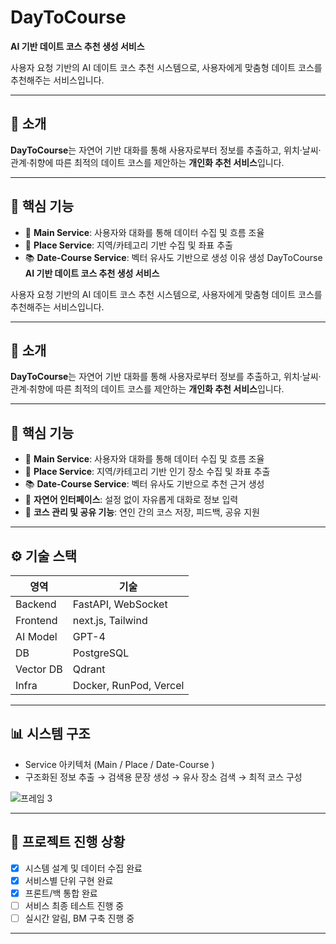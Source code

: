 # DayToCourse
**AI 기반 데이트 코스 추천 생성 서비스**

사용자 요청 기반의 AI 데이트 코스 추천 시스템으로, 사용자에게 맞춤형 데이트 코스를 추천해주는 서비스입니다.

---

## 📌 소개

**DayToCourse**는 자연어 기반 대화를 통해 사용자로부터 정보를 추출하고, 위치·날씨·관계·취향에 따른 최적의 데이트 코스를 제안하는 **개인화 추천 서비스**입니다.


---

## 🧠 핵심 기능

- 🧾 **Main Service**: 사용자와 대화를 통해 데이터 수집 및 흐름 조율
- 📍 **Place Service**: 지역/카테고리 기반 수집 및 좌표 추출
- 📚 **Date-Course Service**: 벡터 유사도 기반으로 생성 이유 생성 DayToCourse
**AI 기반 데이트 코스 추천 생성 서비스**

사용자 요청 기반의 AI 데이트 코스 추천 시스템으로, 사용자에게 맞춤형 데이트 코스를 추천해주는 서비스입니다.

---

## 📌 소개

**DayToCourse**는 자연어 기반 대화를 통해 사용자로부터 정보를 추출하고, 위치·날씨·관계·취향에 따른 최적의 데이트 코스를 제안하는 **개인화 추천 서비스**입니다.


---

## 🧠 핵심 기능

- 🧾 **Main Service**: 사용자와 대화를 통해 데이터 수집 및 흐름 조율
- 📍 **Place Service**: 지역/카테고리 기반 인기 장소 수집 및 좌표 추출
- 📚 **Date-Course Service**: 벡터 유사도 기반으로 추천 근거 생성
- 💬 **자연어 인터페이스**: 설정 없이 자유롭게 대화로 정보 입력
- 💑 **코스 관리 및 공유 기능**: 연인 간의 코스 저장, 피드백, 공유 지원

---

## ⚙️ 기술 스택

| 영역 | 기술 |
|------|------|
| Backend | FastAPI, WebSocket |
| Frontend | next.js, Tailwind |
| AI Model | GPT-4 |
| DB | PostgreSQL |
| Vector DB | Qdrant |
| Infra | Docker, RunPod, Vercel |

---

## 📊 시스템 구조

- Service 아키텍처 (Main / Place / Date-Course )
- 구조화된 정보 추출 → 검색용 문장 생성 → 유사 장소 검색 → 최적 코스 구성


![프레임 3](https://github.com/user-attachments/assets/96c13962-f9b4-437b-9f40-24203d788ccb)




---

## 🚀 프로젝트 진행 상황

- [x] 시스템 설계 및 데이터 수집 완료
- [x] 서비스별 단위 구현 완료
- [x] 프론트/백 통합 완료
- [ ] 서비스 최종 테스트 진행 중
- [ ] 실시간 알림, BM 구축 진행 중

---

